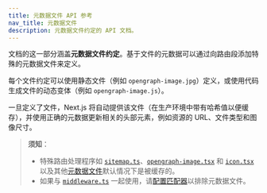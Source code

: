 ```yaml
---
title: 元数据文件 API 参考
nav_title: 元数据文件
description: 元数据文件约定的 API 文档。
---
```


文档的这一部分涵盖**元数据文件约定**。基于文件的元数据可以通过向路由段添加特殊的元数据文件来定义。

每个文件约定可以使用静态文件（例如 `opengraph-image.jpg`）定义，或使用代码生成文件的动态变体（例如 `opengraph-image.js`）。

一旦定义了文件，Next.js 将自动提供该文件（在生产环境中带有哈希值以便缓存），并使用正确的元数据更新相关的头部元素，例如资源的 URL、文件类型和图像尺寸。

> **须知**：
>
> - 特殊路由处理程序如 [`sitemap.ts`](/nextjs-cn/app/api-reference/file-conventions/metadata/sitemap)、[`opengraph-image.tsx`](/nextjs-cn/app/api-reference/file-conventions/metadata/opengraph-image) 和 [`icon.tsx`](/nextjs-cn/app/api-reference/file-conventions/metadata/app-icons) 以及其他[元数据文件](/nextjs-cn/app/api-reference/file-conventions/metadata/index)默认情况下是被缓存的。
> - 如果与 [`middleware.ts`](/nextjs-cn/app/api-reference/file-conventions/middleware) 一起使用，请[配置匹配器](/nextjs-cn/app/building-your-application/routing/middleware#matcher)以排除元数据文件。
